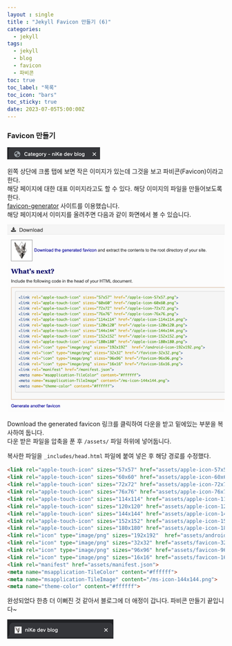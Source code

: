 ```yaml
---
layout : single
title : "Jekyll Favicon 만들기 (6)"
categories:
  - jekyll
tags:
  - jekyll
  - blog
  - favicon
  - 파비콘
toc: true
toc_label: "목록"
toc_icon: "bars"
toc_sticky: true
date: 2023-07-05T5:00:00Z
---
```


### Favicon 만들기

![img.png](assets/images/2307/08-1.png) <br>

왼쪽 상단에 크롬 탭에 보면 작은 이미지가 있는데 그것을 보고 파비콘(Favicon)이라고 한다.<br>
해당 페이지에 대한 대표 이미지라고도 할 수 있다. 해당 이미지의 파일을 만들어보도록 한다. <br>
[favicon-generator](https://www.favicon-generator.org/) 사이트를 이용했습니다. <br>
해당 페이지에서 이미지를 올려주면 다음과 같이 화면에서 볼 수 있습니다. <br>

![img.png](assets/images/2307/08-2.png) <br>

Download the generated favicon 링크를 클릭하여 다운을 받고 밑에있는 부분을 복사하여 둡니다. <br>
다운 받은 파일을 압축을 푼 후 `/assets/` 파일 하위에 넣어둡니다. <br>

복사한 파일을 `_includes/head.html` 파일에 붙여 넣은 후 해당 경로를 수정했다. <br>

```html
<link rel="apple-touch-icon" sizes="57x57" href="assets/apple-icon-57x57.png">
<link rel="apple-touch-icon" sizes="60x60" href="assets/apple-icon-60x60.png">
<link rel="apple-touch-icon" sizes="72x72" href="assets/apple-icon-72x72.png">
<link rel="apple-touch-icon" sizes="76x76" href="assets/apple-icon-76x76.png">
<link rel="apple-touch-icon" sizes="114x114" href="assets/apple-icon-114x114.png">
<link rel="apple-touch-icon" sizes="120x120" href="assets/apple-icon-120x120.png">
<link rel="apple-touch-icon" sizes="144x144" href="assets/apple-icon-144x144.png">
<link rel="apple-touch-icon" sizes="152x152" href="assets/apple-icon-152x152.png">
<link rel="apple-touch-icon" sizes="180x180" href="assets/apple-icon-180x180.png">
<link rel="icon" type="image/png" sizes="192x192"  href="assets/android-icon-192x192.png">
<link rel="icon" type="image/png" sizes="32x32" href="assets/favicon-32x32.png">
<link rel="icon" type="image/png" sizes="96x96" href="assets/favicon-96x96.png">
<link rel="icon" type="image/png" sizes="16x16" href="assets/favicon-16x16.png">
<link rel="manifest" href="assets/manifest.json">
<meta name="msapplication-TileColor" content="#ffffff">
<meta name="msapplication-TileImage" content="/ms-icon-144x144.png">
<meta name="theme-color" content="#ffffff">
```

완성되었다 한층 더 이뻐진 것 같아서 블로그에 더 애정이 갑니다. 파비콘 만들기 끝입니다~ <br>

![img.png](assets/images/2307/08-3.png)

